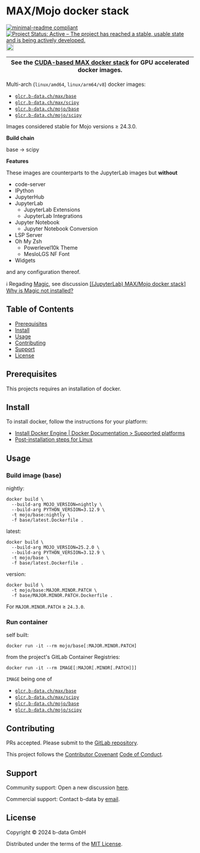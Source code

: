 # MAX/Mojo docker stack

<!-- markdownlint-disable line-length -->
[![minimal-readme compliant](https://img.shields.io/badge/readme%20style-minimal-brightgreen.svg)](https://github.com/RichardLitt/standard-readme/blob/master/example-readmes/minimal-readme.md) [![Project Status: Active – The project has reached a stable, usable state and is being actively developed.](https://www.repostatus.org/badges/latest/active.svg)](https://www.repostatus.org/#active) <a href="https://liberapay.com/benz0li/donate"><img src="https://liberapay.com/assets/widgets/donate.svg" alt="Donate using Liberapay" height="20"></a>
<!-- markdownlint-enable line-length -->

| See the [CUDA-based MAX docker stack](CUDA.md) for GPU accelerated docker images. |
|-----------------------------------------------------------------------------------|

Multi-arch (`linux/amd64`, `linux/arm64/v8`) docker images:

* [`glcr.b-data.ch/max/base`](https://gitlab.b-data.ch/max/base/container_registry)
* [`glcr.b-data.ch/max/scipy`](https://gitlab.b-data.ch/max/scipy/container_registry)
* [`glcr.b-data.ch/mojo/base`](https://gitlab.b-data.ch/mojo/base/container_registry)
* [`glcr.b-data.ch/mojo/scipy`](https://gitlab.b-data.ch/mojo/scipy/container_registry)

Images considered stable for Mojo versions ≥ 24.3.0.

**Build chain**

base → scipy

**Features**

These images are counterparts to the JupyterLab images but **without**

* code-server
* IPython
* JupyterHub
* JupyterLab
  * JupyterLab Extensions
  * JupyterLab Integrations
* Jupyter Notebook
  * Jupyter Notebook Conversion
* LSP Server
* Oh My Zsh
  * Powerlevel10k Theme
  * MesloLGS NF Font
* Widgets

and any configuration thereof.

:information_source: Regading [Magic](https://docs.modular.com/magic/), see
discussion [[(JupyterLab) MAX/Mojo docker stack] Why is Magic not installed?](https://github.com/orgs/b-data/discussions/5)

## Table of Contents

* [Prerequisites](#prerequisites)
* [Install](#install)
* [Usage](#usage)
* [Contributing](#contributing)
* [Support](#support)
* [License](#license)

## Prerequisites

This projects requires an installation of docker.

## Install

To install docker, follow the instructions for your platform:

* [Install Docker Engine | Docker Documentation > Supported platforms](https://docs.docker.com/engine/install/#supported-platforms)
* [Post-installation steps for Linux](https://docs.docker.com/engine/install/linux-postinstall/)

## Usage

### Build image (base)

nightly:

```shell
docker build \
  --build-arg MOJO_VERSION=nightly \
  --build-arg PYTHON_VERSION=3.12.9 \
  -t mojo/base:nightly \
  -f base/latest.Dockerfile .
```

latest:

```shell
docker build \
  --build-arg MOJO_VERSION=25.2.0 \
  --build-arg PYTHON_VERSION=3.12.9 \
  -t mojo/base \
  -f base/latest.Dockerfile .
```

version:

```shell
docker build \
  -t mojo/base:MAJOR.MINOR.PATCH \
  -f base/MAJOR.MINOR.PATCH.Dockerfile .
```

For `MAJOR.MINOR.PATCH` ≥ `24.3.0`.

### Run container

self built:

```shell
docker run -it --rm mojo/base[:MAJOR.MINOR.PATCH]
```

from the project's GitLab Container Registries:

```shell
docker run -it --rm IMAGE[:MAJOR[.MINOR[.PATCH]]]
```

`IMAGE` being one of

* [`glcr.b-data.ch/max/base`](https://gitlab.b-data.ch/max/base/container_registry)
* [`glcr.b-data.ch/max/scipy`](https://gitlab.b-data.ch/max/scipy/container_registry)
* [`glcr.b-data.ch/mojo/base`](https://gitlab.b-data.ch/mojo/base/container_registry)
* [`glcr.b-data.ch/mojo/scipy`](https://gitlab.b-data.ch/mojo/scipy/container_registry)

## Contributing

PRs accepted. Please submit to the
[GitLab repository](https://gitlab.com/b-data/mojo/docker-stack).

This project follows the
[Contributor Covenant](https://www.contributor-covenant.org)
[Code of Conduct](CODE_OF_CONDUCT.md).

## Support

Community support: Open a new discussion
[here](https://github.com/orgs/b-data/discussions).

Commercial support: Contact b-data by [email](mailto:support@b-data.ch).

## License

Copyright © 2024 b-data GmbH

Distributed under the terms of the [MIT License](LICENSE).
